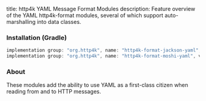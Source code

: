 title: http4k YAML Message Format Modules
description: Feature overview of the YAML http4k-format modules, several of which support auto-marshalling into data classes.

### Installation (Gradle)

```groovy
implementation group: "org.http4k", name: "http4k-format-jackson-yaml", version: "4.30.8.0"
implementation group: "org.http4k", name: "http4k-format-moshi-yaml", version: "4.30.8.0"
```

### About
These modules add the ability to use YAML as a first-class citizen when reading from and to HTTP messages. 

[http4k]: https://http4k.org
